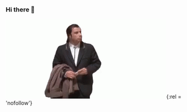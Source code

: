 ### Hi there 👋

![GIF](https://github.com/xshpakx/xshpakx/blob/main/assets/johntravolta.gif){:rel = 'nofollow'}

